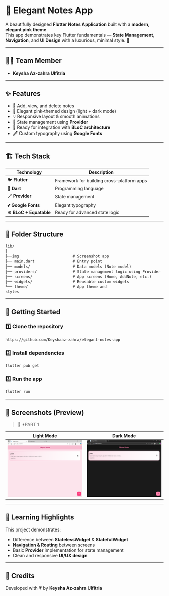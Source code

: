 # 🩷 Elegant Notes App

A beautifully designed **Flutter Notes Application** built with a **modern, elegant pink theme**.  
This app demonstrates key Flutter fundamentals — **State Management**, **Navigation**, and **UI Design** with a luxurious, minimal style. 🌸  

---

## 👩‍💻 Team Member
- **Keysha Az-zahra Ulfitria**
---

## ✨ Features
- 📝 Add, view, and delete notes  
- 🎨 Elegant pink-themed design (light + dark mode)  
- 💡 Responsive layout & smooth animations  
- 💾 State management using **Provider**  
- 🔄 Ready for integration with **BLoC architecture**  
- 🖋️ Custom typography using **Google Fonts**

---

## 🏗️ Tech Stack
| Technology | Description |
|-------------|-------------|
| 🐦 **Flutter** | Framework for building cross-platform apps |
| 🎯 **Dart** | Programming language |
| 🪄 **Provider** | State management |
| 💕 **Google Fonts** | Elegant typography |
| ⚙️ **BLoC + Equatable** | Ready for advanced state logic |

---

## 📂 Folder Structure
```
lib/
│
├──img                        # Screenshot app
├── main.dart                 # Entry point
├── models/                   # Data models (Note model)
├── providers/                # State management logic using Provider
├── screens/                  # App screens (Home, AddNote, etc.)
├── widgets/                  # Reusable custom widgets
└── theme/                    # App theme and 
styles
```

---

## 🚀 Getting Started

### 1️⃣ Clone the repository
```bash
https://github.com/Keyshaaz-zahra/elegant-notes-app
```

### 2️⃣ Install dependencies
```bash
flutter pub get
```

### 3️⃣ Run the app
```bash
flutter run
```

---

## 📱 Screenshots (Preview)
> 💖 *PART 1

| Light Mode | Dark Mode |
|-------------|------------|
| <img src="https://raw.githubusercontent.com/Keyshaaz-zahra/elegant_notes_app/main/lib/elegant_app/img/lightmode.png" width="300"/> | <img src="https://raw.githubusercontent.com/Keyshaaz-zahra/elegant_notes_app/main/lib/elegant_app/img/darkmode.png" width="300"/> |


---

## 🧠 Learning Highlights
This project demonstrates:
- Difference between **StatelessWidget** & **StatefulWidget**  
- **Navigation & Routing** between screens  
- Basic **Provider** implementation for state management  
- Clean and responsive **UI/UX design**

---

## 📜 Credits
Developed with 💗 by **Keysha Az-zahra Ulfitria**
